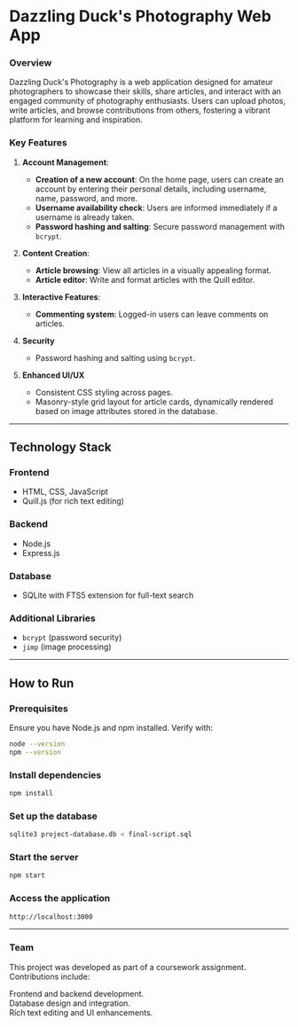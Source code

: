 Dazzling Duck's Photography Web App
==========
### **Overview**
Dazzling Duck's Photography is a web application designed for amateur photographers to showcase their skills, share articles, and interact with an engaged community of photography enthusiasts. Users can upload photos, write articles, and browse contributions from others, fostering a vibrant platform for learning and inspiration.

### **Key Features**
1. **Account Management**:
   - **Creation of a new account**: On the home page, users can create an account by entering their personal details, including username, name, password, and more.
   - **Username availability check**: Users are informed immediately if a username is already taken.
   - **Password hashing and salting**: Secure password management with `bcrypt`.

2. **Content Creation**:
   - **Article browsing**: View all articles in a visually appealing format.
   - **Article editor**: Write and format articles with the Quill editor.

3. **Interactive Features**:
   - **Commenting system**: Logged-in users can leave comments on articles.
4. **Security**
   - Password hashing and salting using `bcrypt`.
5. **Enhanced UI/UX**
   - Consistent CSS styling across pages.
   - Masonry-style grid layout for article cards, dynamically rendered based on image attributes stored in the database.
  
---

## Technology Stack

### **Frontend**
- HTML, CSS, JavaScript
- Quill.js (for rich text editing)

### **Backend**
- Node.js
- Express.js

### **Database**
- SQLite with FTS5 extension for full-text search

### **Additional Libraries**
- `bcrypt` (password security)
- `jimp` (image processing)

---

## How to Run

### **Prerequisites**
Ensure you have Node.js and npm installed. Verify with:
```bash
node --version
npm --version
```
### **Install dependencies**
```bash
npm install
```
### **Set up the database**
```bash
sqlite3 project-database.db < final-script.sql
```
### **Start the server**
```bash
npm start
```
### **Access the application**
```bash
http://localhost:3000
```
---
### **Team**
This project was developed as part of a coursework assignment. Contributions include:

Frontend and backend development.  
Database design and integration.  
Rich text editing and UI enhancements.



